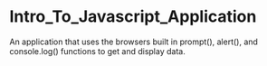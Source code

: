 # Intro_To_Javascript_Application
An application that uses the browsers built in prompt(), alert(), and console.log() functions to get and display data.
